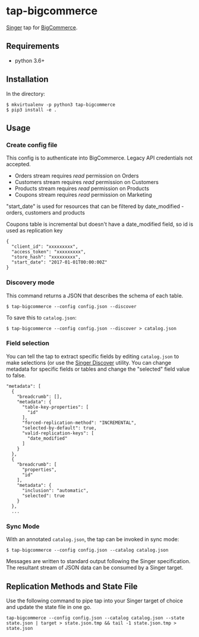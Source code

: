 # tap-bigcommerce

[Singer](https://singer.io) tap for [BigCommerce](https://developer.bigcommerce.com/).

## Requirements
- python 3.6+

## Installation

In the directory:

```
$ mkvirtualenv -p python3 tap-bigcommerce
$ pip3 install -e .
```

## Usage

### Create config file

This config is to authenticate into BigCommerce. Legacy API credentials not accepted.

* Orders stream requires _read_ permission on Orders
* Customers stream requires _read_ permission on Customers
* Products stream requires _read_ permission on Products
* Coupons stream requires _read_ permission on Marketing

"start_date" is used for resources that can be filtered by date_modified - orders, customers and products

Coupons table is incremental but doesn't have a date_modified field, so id is used as replication key


```
{
  "client_id": "xxxxxxxxx",
  "access_token": "xxxxxxxxx",
  "store_hash": "xxxxxxxxx",
  "start_date": "2017-01-01T00:00:00Z"
}
```

### Discovery mode

This command returns a JSON that describes the schema of each table.

```
$ tap-bigcommerce --config config.json --discover
```

To save this to `catalog.json`:

```
$ tap-bigcommerce --config config.json --discover > catalog.json
```

### Field selection

You can tell the tap to extract specific fields by editing `catalog.json` to make selections (or use the [Singer Discover](https://github.com/chrisgoddard/singer-discover) utility. You can change metadata for specific fields or tables and change the "selected" field value to false.

```
"metadata": [
  {
    "breadcrumb": [],
    "metadata": {
      "table-key-properties": [
        "id"
      ],
      "forced-replication-method": "INCREMENTAL",
      "selected-by-default": true,
      "valid-replication-keys": [
        "date_modified"
      ]
    }
  },
  {
    "breadcrumb": [
      "properties",
      "id"
    ],
    "metadata": {
      "inclusion": "automatic",
      "selected": true
    }
  },
  ...
```

### Sync Mode

With an annotated `catalog.json`, the tap can be invoked in sync mode:

```
$ tap-bigcommerce --config config.json --catalog catalog.json
```

Messages are written to standard output following the Singer specification. The resultant stream of JSON data can be consumed by a Singer target.


## Replication Methods and State File

Use the following command to pipe tap into your Singer target of choice and update the state file in one go.

```
tap-bigcommerce --config config.json --catalog catalog.json --state state.json | target > state.json.tmp && tail -1 state.json.tmp > state.json
```

